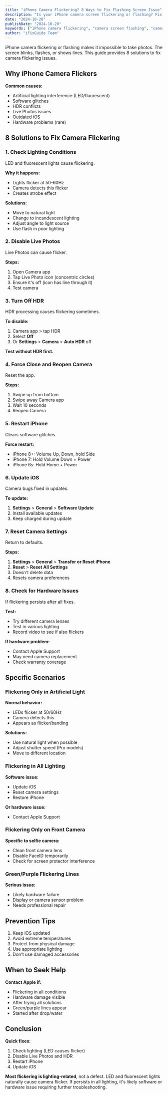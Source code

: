 ```yaml
---
title: "iPhone Camera Flickering? 8 Ways to Fix Flashing Screen Issue"
description: "Is your iPhone camera screen flickering or flashing? Fix the annoying camera flicker issue with our proven troubleshooting guide."
date: "2024-10-20"
publishDate: "2024-10-20"
keywords: ["iPhone camera flickering", "camera screen flashing", "camera flicker fix", "iPhone camera blinking", "camera strobe effect"]
author: "iFixGuide Team"
---
```


iPhone camera flickering or flashing makes it impossible to take photos. The screen blinks, flashes, or shows lines. This guide provides 8 solutions to fix camera flickering issues.

## Why iPhone Camera Flickers

**Common causes:**
- Artificial lighting interference (LED/fluorescent)
- Software glitches
- HDR conflicts
- Live Photos issues
- Outdated iOS
- Hardware problems (rare)

## 8 Solutions to Fix Camera Flickering

### 1. Check Lighting Conditions

LED and fluorescent lights cause flickering.

**Why it happens:**
- Lights flicker at 50-60Hz
- Camera detects this flicker
- Creates strobe effect

**Solutions:**
- Move to natural light
- Change to incandescent lighting
- Adjust angle to light source
- Use flash in poor lighting

### 2. Disable Live Photos

Live Photos can cause flicker.

**Steps:**
1. Open Camera app
2. Tap Live Photo icon (concentric circles)
3. Ensure it's off (icon has line through it)
4. Test camera

### 3. Turn Off HDR

HDR processing causes flickering sometimes.

**To disable:**
1. Camera app > tap HDR
2. Select **Off**
3. Or **Settings** > **Camera** > **Auto HDR** off

**Test without HDR first.**

### 4. Force Close and Reopen Camera

Reset the app.

**Steps:**
1. Swipe up from bottom
2. Swipe away Camera app
3. Wait 10 seconds
4. Reopen Camera

### 5. Restart iPhone

Clears software glitches.

**Force restart:**
- iPhone 8+: Volume Up, Down, hold Side
- iPhone 7: Hold Volume Down + Power
- iPhone 6s: Hold Home + Power

### 6. Update iOS

Camera bugs fixed in updates.

**To update:**
1. **Settings** > **General** > **Software Update**
2. Install available updates
3. Keep charged during update

### 7. Reset Camera Settings

Return to defaults.

**Steps:**
1. **Settings** > **General** > **Transfer or Reset iPhone**
2. **Reset** > **Reset All Settings**
3. Doesn't delete data
4. Resets camera preferences

### 8. Check for Hardware Issues

If flickering persists after all fixes.

**Test:**
- Try different camera lenses
- Test in various lighting
- Record video to see if also flickers

**If hardware problem:**
- Contact Apple Support
- May need camera replacement
- Check warranty coverage

## Specific Scenarios

### Flickering Only in Artificial Light

**Normal behavior:**
- LEDs flicker at 50/60Hz
- Camera detects this
- Appears as flicker/banding

**Solutions:**
- Use natural light when possible
- Adjust shutter speed (Pro models)
- Move to different location

### Flickering in All Lighting

**Software issue:**
- Update iOS
- Reset camera settings
- Restore iPhone

**Or hardware issue:**
- Contact Apple Support

### Flickering Only on Front Camera

**Specific to selfie camera:**
- Clean front camera lens
- Disable FaceID temporarily
- Check for screen protector interference

### Green/Purple Flickering Lines

**Serious issue:**
- Likely hardware failure
- Display or camera sensor problem
- Needs professional repair

## Prevention Tips

1. Keep iOS updated
2. Avoid extreme temperatures
3. Protect from physical damage
4. Use appropriate lighting
5. Don't use damaged accessories

## When to Seek Help

**Contact Apple if:**
- Flickering in all conditions
- Hardware damage visible
- After trying all solutions
- Green/purple lines appear
- Started after drop/water

## Conclusion

**Quick fixes:**
1. Check lighting (LED causes flicker)
2. Disable Live Photos and HDR
3. Restart iPhone
4. Update iOS

**Most flickering is lighting-related**, not a defect. LED and fluorescent lights naturally cause camera flicker. If persists in all lighting, it's likely software or hardware issue requiring further troubleshooting.

